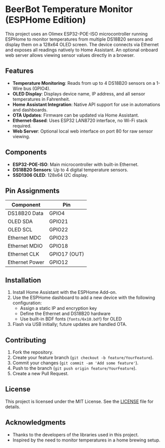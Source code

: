 # BeerBot Temperature Monitor (ESPHome Edition)

This project uses an Olimex ESP32-POE-ISO microcontroller running ESPHome to monitor temperatures from multiple DS18B20 sensors and display them on a 128x64 OLED screen. The device connects via Ethernet and exposes all readings natively to Home Assistant. An optional onboard web server allows viewing sensor values directly in a browser.

## Features

- **Temperature Monitoring**: Reads from up to 4 DS18B20 sensors on a 1-Wire bus (GPIO4).
- **OLED Display**: Displays device name, IP address, and all sensor temperatures in Fahrenheit.
- **Home Assistant Integration**: Native API support for use in automations and dashboards.
- **OTA Updates**: Firmware can be updated via Home Assistant.
- **Ethernet-Based**: Uses ESP32 LAN8720 interface, no Wi-Fi stack required.
- **Web Server**: Optional local web interface on port 80 for raw sensor viewing.

## Components

- **ESP32-POE-ISO**: Main microcontroller with built-in Ethernet.
- **DS18B20 Sensors**: Up to 4 digital temperature sensors.
- **SSD1306 OLED**: 128x64 I2C display.

## Pin Assignments

| Component        | Pin         |
|------------------|-------------|
| DS18B20 Data     | GPIO4       |
| OLED SDA         | GPIO21      |
| OLED SCL         | GPIO22      |
| Ethernet MDC     | GPIO23      |
| Ethernet MDIO    | GPIO18      |
| Ethernet CLK     | GPIO17 (OUT)|
| Ethernet Power   | GPIO12      |

## Installation

1. Install Home Assistant with the ESPHome Add-on.
2. Use the ESPHome dashboard to add a new device with the following configuration:
   - Assign a static IP and encryption key
   - Define the Ethernet and DS18B20 hardware
   - Use built-in BDF fonts (`fonts/6x10.bdf`) for OLED
3. Flash via USB initially; future updates are handled OTA.

## Contributing

1. Fork the repository.
2. Create your feature branch (`git checkout -b feature/YourFeature`).
3. Commit your changes (`git commit -am 'Add some feature'`).
4. Push to the branch (`git push origin feature/YourFeature`).
5. Create a new Pull Request.

## License

This project is licensed under the MIT License. See the [LICENSE](LICENSE) file for details.

## Acknowledgments

- Thanks to the developers of the libraries used in this project.
- Inspired by the need to monitor temperatures in a home brewing setup.
